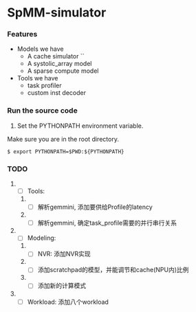 # SpMM-simulator

### Features
- Models we have
  - A cache simulator ``
  - A systolic_array model
  - A sparse compute model
- Tools we have
  - task profiler
  - custom inst decoder

### Run the source code
1. Set the PYTHONPATH environment variable. 

Make sure you are in the root directory.
```
$ export PYTHONPATH=$PWD:${PYTHONPATH}
```

### TODO
1. - [ ] Tools: 
   1. - [ ] 解析gemmini, 添加要供给Profile的latency
   2. - [ ] 解析gemmini, 确定task_profile需要的并行串行关系
2. - [ ] Modeling:
   1. - [ ] NVR: 添加NVR实现 
   2. - [ ] 添加scratchpad的模型，并能调节和cache(NPU内)比例
   3. - [ ] 添加新的计算模式
3. - [ ] Workload: 添加八个workload
